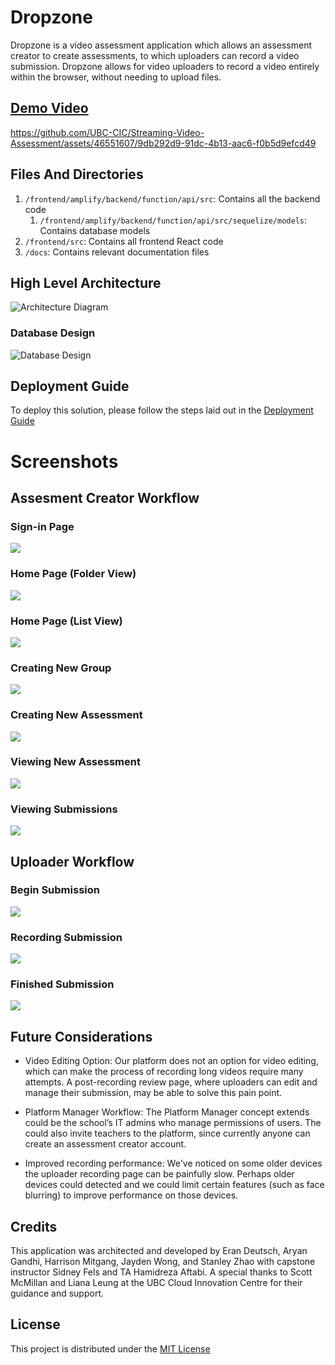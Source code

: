 # Dropzone
Dropzone is a video assessment application which allows an assessment creator to create assessments, to which uploaders can record a video submission. Dropzone allows for video uploaders to record a video entirely within the browser, without needing to upload files.

## [Demo Video](guide_videos/Demo%20Video.mp4)
https://github.com/UBC-CIC/Streaming-Video-Assessment/assets/46551607/9db292d9-91dc-4b13-aac6-f0b5d9efcd49

## Files And Directories

1. `/frontend/amplify/backend/function/api/src`: Contains all the backend code
    1. `/frontend/amplify/backend/function/api/src/sequelize/models`: Contains database models
1. `/frontend/src`: Contains all frontend React code
1. `/docs`: Contains relevant documentation files

## High Level Architecture

![Architecture Diagram](docs/architecture.png)

### Database Design

![Database Design](docs/db_diagram.png)

## Deployment Guide

To deploy this solution, please follow the steps laid out in the [Deployment Guide](docs/DeploymentGuide.md)


# Screenshots

## Assesment Creator Workflow

### Sign-in Page
![](docs/images/1login.png)

### Home Page (Folder View)
![](docs/images/2homeFolderView.png)

### Home Page (List View)
![](docs/images/3homeListView.png)

### Creating New Group
![](docs/images/5CreateGroup.png)

### Creating New Assessment
![](docs/images/6CreateAssessment.png)

### Viewing New Assessment
![](docs/images/7ViewAssessment.png)

### Viewing Submissions
![](docs/images/8ViewSubmissions.png)


## Uploader Workflow

### Begin Submission
![](docs/images/9BeginSubmission.png)

### Recording Submission
![](docs/images/11Recording.png)

### Finished Submission
![](docs/images/12FinishedSubmission.png)


## Future Considerations

* Video Editing Option: Our platform does not an option for video editing, which can make the process of recording long videos require many attempts. A post-recording review page, where uploaders can edit and manage their submission, may be able to solve this pain point.

* Platform Manager Workflow: The Platform Manager concept extends could be the school’s IT admins who manage permissions of users. The could also invite teachers to the platform, since currently anyone can create an assessment creator account.

* Improved recording performance: We've noticed on some older devices the uploader recording page can be painfully slow. Perhaps older devices could detected and we could limit certain features (such as face blurring) to improve performance on those devices.

## Credits

This application was architected and developed by Eran Deutsch, Aryan Gandhi, Harrison Mitgang, Jayden Wong, and Stanley Zhao with capstone instructor Sidney Fels and TA Hamidreza Aftabi. A special thanks to Scott McMillan and Liana Leung at the UBC Cloud Innovation Centre for their guidance and support.

## License

This project is distributed under the [MIT License](LICENSE)

